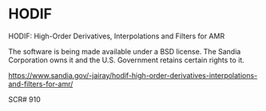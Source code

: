 # HODIF

HODIF: High-Order Derivatives, Interpolations and Filters for AMR

The software is being made available under a BSD license. The Sandia Corporation owns it and the U.S. Government retains certain rights to it.

https://www.sandia.gov/-jairay/hodif-high-order-derivatives-interpolations-and-filters-for-amr/

SCR# 910

